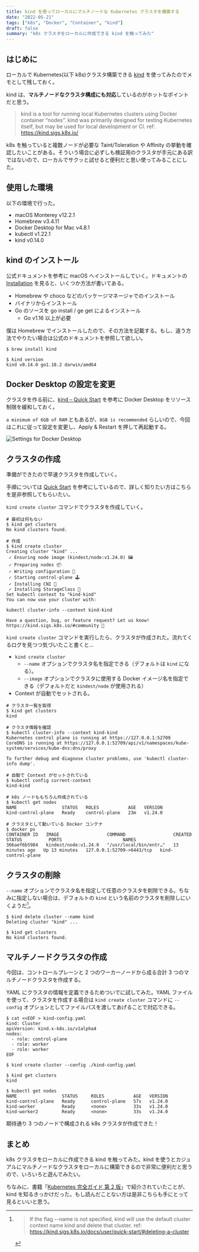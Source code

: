 ```yaml
---
title: kind を使ってローカルにマルチノードな Kubernetes クラスタを構築する
date: "2022-05-21"
tags: ["k8s", "Docker", "Container", "kind"]
draft: false
summary: "k8s クラスタをローカルに作成できる kind を触ってみた"
---
```


## はじめに

ローカルで Kubernetes(以下 k8s)クラスタ構築できる [kind](https://kind.sigs.k8s.io/) を使ってみたのでメモとして残しておく。

kind は、**マルチノードなクラスタ構成にも対応**しているのがホットなポイントだと思う。

> kind is a tool for running local Kubernetes clusters using Docker container “nodes”.
> kind was primarily designed for testing Kubernetes itself, but may be used for local development or CI. ref: https://kind.sigs.k8s.io/

k8s を触っていると複数ノードが必要な Taint/Toleration や Affinity の挙動を確認したいことがある。そういう場合に必ずしも検証用のクラスタが手元にある訳ではないので、ローカルでサクッと試せると便利だと思い使ってみることにした。

## 使用した環境

以下の環境で行った。

- macOS Monterey v12.2.1
- Homebrew v3.4.11
- Docker Desktop for Mac v4.8.1
- kubectl v1.22.1
- kind v0.14.0

## kind のインストール

公式ドキュメントを参考に macOS へインストールしていく。ドキュメントの [Installation](https://kind.sigs.k8s.io/docs/user/quick-start#installation) を見ると、いくつか方法が書いてある。

- Homebrew や choco などのパッケージマネージャでのインストール
- バイナリからインストール
- Go のソースを go install / ge get によるインストール
  - Go v1.16 以上が必要

僕は Homebrew でインストールしたので、その方法を記載する。もし、違う方法でやりたい場合は公式のドキュメントを参照して欲しい。

```shell
$ brew install kind

$ kind version
kind v0.14.0 go1.18.2 darwin/amd64
```

## Docker Desktop の設定を変更

クラスタを作る前に、[kind – Quick Start](https://kind.sigs.k8s.io/docs/user/quick-start/#settings-for-docker-desktop) を参考に Docker Desktop をリソース制限を緩和しておく。

`a minimum of 6GB of RAM` ともあるが、`8GB is recommended` らしいので、今回はこれに従って設定を変更し、Apply & Restart を押して再起動する。

![Settings for Docker Desktop](https://i.imgur.com/9bjgD3e.webp)

## クラスタの作成

準備ができたので早速クラスタを作成していく。

手順については [Quick Start](https://kind.sigs.k8s.io/docs/user/quick-start/) を参考にしているので、詳しく知りたい方はこちらを是非参照してもらいたい。

`kind create cluster` コマンドでクラスタを作成していく。

```shell
# 最初は何もない
$ kind get clusters
No kind clusters found.

# 作成
$ kind create cluster
Creating cluster "kind" ...
 ✓ Ensuring node image (kindest/node:v1.24.0) 🖼
 ✓ Preparing nodes 📦
 ✓ Writing configuration 📜
 ✓ Starting control-plane 🕹️
 ✓ Installing CNI 🔌
 ✓ Installing StorageClass 💾
Set kubectl context to "kind-kind"
You can now use your cluster with:

kubectl cluster-info --context kind-kind

Have a question, bug, or feature request? Let us know! https://kind.sigs.k8s.io/#community 🙂
```

`kind create cluster` コマンドを実行したら、クラスタが作成された。流れてくるログを見つつ気づいたこと書くと…

- `kind create cluster`
  - `--name` オプションでクラスタ名を指定できる（デフォルトは `kind` になる）。
  - `--image` オプションでクラスタに使用する Docker イメージ名を指定できる（デフォルトだと `kindest/node` が使用される）
- Context が自動でセットされる。

```shell
# クラスタ一覧を取得
$ kind get clusters
kind

# クラスタ情報を確認
$ kubectl cluster-info --context kind-kind
Kubernetes control plane is running at https://127.0.0.1:52709
CoreDNS is running at https://127.0.0.1:52709/api/v1/namespaces/kube-system/services/kube-dns:dns/proxy

To further debug and diagnose cluster problems, use 'kubectl cluster-info dump'.

# 自動で Context がセットされている
$ kubectl config current-context
kind-kind

# k8s ノードももちろん作成されている
$ kubectl get nodes
NAME                 STATUS   ROLES           AGE   VERSION
kind-control-plane   Ready    control-plane   23m   v1.24.0

# クラスタとして動いている Docker コンテナ
$ docker ps
CONTAINER ID   IMAGE                  COMMAND                  CREATED          STATUS          PORTS                       NAMES
366aef6b5984   kindest/node:v1.24.0   "/usr/local/bin/entr…"   13 minutes ago   Up 13 minutes   127.0.0.1:52709->6443/tcp   kind-control-plane
```

## クラスタの削除

`--name` オプションでクラスタ名を指定して任意のクラスタを削除できる。ちなみに指定しない場合は、デフォルトの `kind` という名前のクラスタを削除しにいくようだ[^1]。

```shell
$ kind delete cluster --name kind
Deleting cluster "kind" ...

$ kind get clusters
No kind clusters found.
```

## マルチノードクラスタの作成

今回は、コントロールプレーンと 2 つのワーカーノードから成る合計 3 つのマルチノードクラスタを作成する。

YAML にクラスタの情報を定義できるためついでに試してみた。YAML ファイルを使って、クラスタを作成する場合は `kind create cluster` コマンドに `--config` オプションとしてファイルパスを渡してあげることで対応できる。

```shell
$ cat <<EOF > kind-config.yaml
kind: Cluster
apiVersion: kind.x-k8s.io/v1alpha4
nodes:
  - role: control-plane
  - role: worker
  - role: worker
EOF

$ kind create cluster --config ./kind-config.yaml
```

```shell
$ kind get clusters
kind

$ kubectl get nodes
NAME                 STATUS     ROLES           AGE   VERSION
kind-control-plane   Ready      control-plane   57s   v1.24.0
kind-worker          Ready      <none>          33s   v1.24.0
kind-worker2         Ready      <none>          33s   v1.24.0
```

期待通り 3 つのノードで構成される k8s クラスタが作成できた！

## まとめ

k8s クラスタをローカルに作成できる kind を触ってみた。kind を使うとカジュアルにマルチノードなクラスタをローカルに構築できるので非常に便利だと思うので、いろいろと遊んでみたい。

ちなみに、書籍「[Kubernetes 完全ガイド 第 2 版](https://amzn.to/43rxleG)」で紹介されていたことが、kind を知るきっかけだった。もし読んだことない方は是非こちらも手にとって見るといいと思う。

[^1]:
    > If the flag --name is not specified, kind will use the default cluster context name kind and delete that cluster. ref: https://kind.sigs.k8s.io/docs/user/quick-start/#deleting-a-cluster
